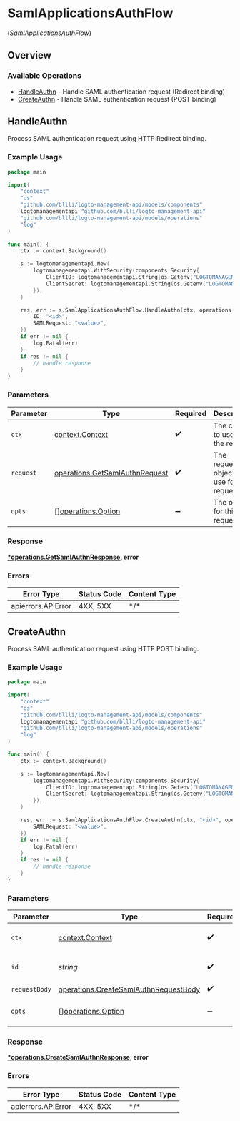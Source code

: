 # SamlApplicationsAuthFlow
(*SamlApplicationsAuthFlow*)

## Overview

### Available Operations

* [HandleAuthn](#handleauthn) - Handle SAML authentication request (Redirect binding)
* [CreateAuthn](#createauthn) - Handle SAML authentication request (POST binding)

## HandleAuthn

Process SAML authentication request using HTTP Redirect binding.

### Example Usage

```go
package main

import(
	"context"
	"os"
	"github.com/bllli/logto-management-api/models/components"
	logtomanagementapi "github.com/bllli/logto-management-api"
	"github.com/bllli/logto-management-api/models/operations"
	"log"
)

func main() {
    ctx := context.Background()

    s := logtomanagementapi.New(
        logtomanagementapi.WithSecurity(components.Security{
            ClientID: logtomanagementapi.String(os.Getenv("LOGTOMANAGEMENTAPI_CLIENT_ID")),
            ClientSecret: logtomanagementapi.String(os.Getenv("LOGTOMANAGEMENTAPI_CLIENT_SECRET")),
        }),
    )

    res, err := s.SamlApplicationsAuthFlow.HandleAuthn(ctx, operations.GetSamlAuthnRequest{
        ID: "<id>",
        SAMLRequest: "<value>",
    })
    if err != nil {
        log.Fatal(err)
    }
    if res != nil {
        // handle response
    }
}
```

### Parameters

| Parameter                                                                        | Type                                                                             | Required                                                                         | Description                                                                      |
| -------------------------------------------------------------------------------- | -------------------------------------------------------------------------------- | -------------------------------------------------------------------------------- | -------------------------------------------------------------------------------- |
| `ctx`                                                                            | [context.Context](https://pkg.go.dev/context#Context)                            | :heavy_check_mark:                                                               | The context to use for the request.                                              |
| `request`                                                                        | [operations.GetSamlAuthnRequest](../../models/operations/getsamlauthnrequest.md) | :heavy_check_mark:                                                               | The request object to use for the request.                                       |
| `opts`                                                                           | [][operations.Option](../../models/operations/option.md)                         | :heavy_minus_sign:                                                               | The options for this request.                                                    |

### Response

**[*operations.GetSamlAuthnResponse](../../models/operations/getsamlauthnresponse.md), error**

### Errors

| Error Type         | Status Code        | Content Type       |
| ------------------ | ------------------ | ------------------ |
| apierrors.APIError | 4XX, 5XX           | \*/\*              |

## CreateAuthn

Process SAML authentication request using HTTP POST binding.

### Example Usage

```go
package main

import(
	"context"
	"os"
	"github.com/bllli/logto-management-api/models/components"
	logtomanagementapi "github.com/bllli/logto-management-api"
	"github.com/bllli/logto-management-api/models/operations"
	"log"
)

func main() {
    ctx := context.Background()

    s := logtomanagementapi.New(
        logtomanagementapi.WithSecurity(components.Security{
            ClientID: logtomanagementapi.String(os.Getenv("LOGTOMANAGEMENTAPI_CLIENT_ID")),
            ClientSecret: logtomanagementapi.String(os.Getenv("LOGTOMANAGEMENTAPI_CLIENT_SECRET")),
        }),
    )

    res, err := s.SamlApplicationsAuthFlow.CreateAuthn(ctx, "<id>", operations.CreateSamlAuthnRequestBody{
        SAMLRequest: "<value>",
    })
    if err != nil {
        log.Fatal(err)
    }
    if res != nil {
        // handle response
    }
}
```

### Parameters

| Parameter                                                                                      | Type                                                                                           | Required                                                                                       | Description                                                                                    |
| ---------------------------------------------------------------------------------------------- | ---------------------------------------------------------------------------------------------- | ---------------------------------------------------------------------------------------------- | ---------------------------------------------------------------------------------------------- |
| `ctx`                                                                                          | [context.Context](https://pkg.go.dev/context#Context)                                          | :heavy_check_mark:                                                                             | The context to use for the request.                                                            |
| `id`                                                                                           | *string*                                                                                       | :heavy_check_mark:                                                                             | The ID of the SAML application.                                                                |
| `requestBody`                                                                                  | [operations.CreateSamlAuthnRequestBody](../../models/operations/createsamlauthnrequestbody.md) | :heavy_check_mark:                                                                             | N/A                                                                                            |
| `opts`                                                                                         | [][operations.Option](../../models/operations/option.md)                                       | :heavy_minus_sign:                                                                             | The options for this request.                                                                  |

### Response

**[*operations.CreateSamlAuthnResponse](../../models/operations/createsamlauthnresponse.md), error**

### Errors

| Error Type         | Status Code        | Content Type       |
| ------------------ | ------------------ | ------------------ |
| apierrors.APIError | 4XX, 5XX           | \*/\*              |